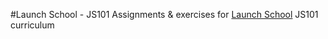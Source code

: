 #Launch School - JS101
Assignments & exercises for [Launch School](https://launchschool.com/) JS101 curriculum
